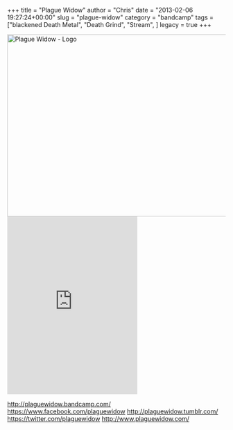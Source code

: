 +++
title = "Plague Widow"
author = "Chris"
date = "2013-02-06 19:27:24+00:00"
slug = "plague-widow"
category = "bandcamp"
tags = ["blackened Death Metal", "Death Grind", "Stream", ]
legacy = true
+++

<img src="images//2013/02/Plague-Widow-Plague-Widow.png" alt="Plague Widow - Plague Widow" width="0" height="0" class="alignleft size-full wp-image-10127" />
<img src="images//2013/02/Plague-Widow-Logo.png" alt="Plague Widow - Logo" width="690" height="420" class="alignleft size-full wp-image-10128" />

<iframe width="300" height="410" style="position: relative; display: block; width: 300px; height: 410px;" src="http://bandcamp.com/EmbeddedPlayer/v=2/album=4066300030/size=grande3/bgcol=222222/linkcol=FFFFFF/" allowtransparency="true" frameborder="0"><a href="http://plaguewidow.bandcamp.com/album/plague-widow-ep">Plague Widow EP by Plague Widow</a></iframe>


<a href="http://plaguewidow.bandcamp.com/">http://plaguewidow.bandcamp.com/</a>
<a href="https://www.facebook.com/plaguewidow">https://www.facebook.com/plaguewidow</a>
<a href="http://plaguewidow.tumblr.com/">http://plaguewidow.tumblr.com/</a>
<a href="https://twitter.com/plaguewidow">https://twitter.com/plaguewidow</a>
<a href="http://www.plaguewidow.com/">http://www.plaguewidow.com/</a>
